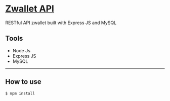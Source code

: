 # <a href="z-wallet-rizky.netlify.app" style="align=center;">Zwallet API</a>

RESTful API zwallet built with Express JS and MySQL

## Tools
- Node Js
- Express JS
- MySQL
______________________________________________________________________________________
## How to use
```
$ npm install
```
